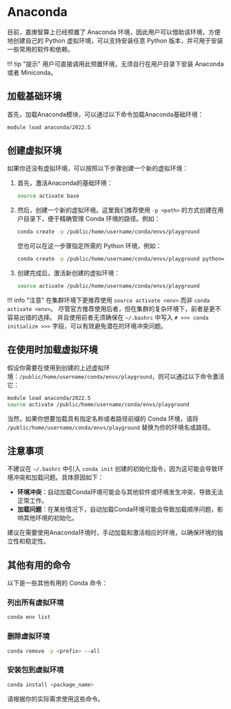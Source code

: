 # Anaconda

目前，嘉庚智算上已经预置了 Anaconda 环境，因此用户可以借助该环境，方便地创建自己的 Python 虚拟环境，可以支持安装任意 Python 版本，并可用于安装一些常用的软件和依赖。

!!! tip "提示"
    用户可直接调用此预置环境，无须自行在用户目录下安装 Anaconda 或者 Miniconda。

## 加载基础环境

首先，加载Anaconda模块，可以通过以下命令加载Anaconda基础环境：
```bash
module load anaconda/2022.5
```

## 创建虚拟环境
如果你还没有虚拟环境，可以按照以下步骤创建一个新的虚拟环境：

1. 首先，激活Anaconda的基础环境：
    ```bash
    source activate base
    ```

2. 然后，创建一个新的虚拟环境。这里我们推荐使用 `-p <path>` 的方式创建在用户目录下，便于精确管理 Conda 环境的路径。例如：
    ```bash
    conda create -p /public/home/username/conda/envs/playground
    ```

    您也可以在这一步骤指定所需的 Python 环境，例如：

    ```bash
    conda create -p /public/home/username/conda/envs/playground python=3.11
    ```

3. 创建完成后，激活新创建的虚拟环境：
    ```bash
    source activate /public/home/username/conda/envs/playground
    ```

!!! info "注意"
    在集群环境下更推荐使用 `source activate <env>` 而非 `conda activate <env>`。
    尽管官方推荐使用后者，但在集群的复杂环境下，前者是更不容易出错的选择。
    并且使用前者无须确保在 `~/.bashrc` 中写入 `# >>> conda initialize >>>` 字段，可以有效避免潜在的环境冲突问题。

## 在使用时加载虚拟环境

假设你需要在使用到创建的上述虚拟环境：`/public/home/username/conda/envs/playground`，则可以通过以下命令激活它：

```bash
module load anaconda/2022.5
source activate /public/home/username/conda/envs/playground
```

当然，如果你想要加载具有指定名称或者路径前缀的 Conda 环境，请将 `/public/home/username/conda/envs/playground` 替换为你的环境名或路径。

## 注意事项

不建议在 `~/.bashrc` 中引入 `conda init` 创建的初始化指令，因为这可能会导致环境冲突和加载问题。具体原因如下：

- **环境冲突**：自动加载Conda环境可能会与其他软件或环境发生冲突，导致无法正常工作。
- **加载问题**：在某些情况下，自动加载Conda环境可能会导致加载顺序问题，影响其他环境的初始化。

建议在需要使用Anaconda环境时，手动加载和激活相应的环境，以确保环境的独立性和稳定性。

## 其他有用的命令
以下是一些其他有用的 Conda 命令：

### 列出所有虚拟环境

```bash
conda env list
```

### 删除虚拟环境
```bash
conda remove -p <prefix> --all
```

### 安装包到虚拟环境
```bash
conda install <package_name>
```

请根据你的实际需求使用这些命令。
